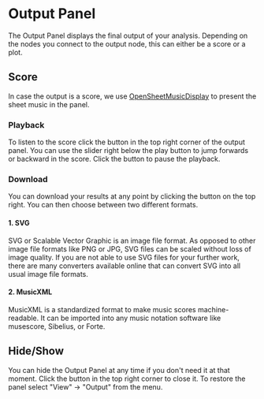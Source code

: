 # Output Panel

The Output Panel displays the final output of your analysis. Depending on the nodes you connect to the output node, this can either be a score or a plot.

## Score
In case the output is a score, we use <a href="https://opensheetmusicdisplay.org/">OpenSheetMusicDisplay</a> to present the sheet music in the panel. 

### Playback
To listen to the score click the <i class="v-icon mdi mdi-play theme--light"></i> button in the top right corner of the output panel. You can use the slider right below the play button to jump forwards or backward in the score. Click the <i class="v-icon mdi mdi-pause theme--light"></i> button to pause the playback.


### Download
You can download your results at any point by clicking the <i class="v-icon mdi mdi-download theme--light"></i> button on the top right. You can then choose between two different formats.

#### 1. SVG
SVG or Scalable Vector Graphic is an image file format. As opposed to other image file formats like PNG or JPG, SVG files can be scaled without loss of image quality. If you are not able to use SVG files for your further work, there are many converters available online that can convert SVG into all usual image file formats.

#### 2. MusicXML
MusicXML is a standardized format to make music scores machine-readable. It can be imported into any music notation software like musescore, Sibelius, or Forte. 

## Hide/Show

You can hide the Output Panel at any time if you don't need it at that moment. Click the <i class="v-icon mdi mdi-minus theme--light"></i> button in the top right corner to close it. To restore the panel select "View" -> "Output" from the <nuxt-link to="/docs/editor/menu">menu</nuxt-link>.